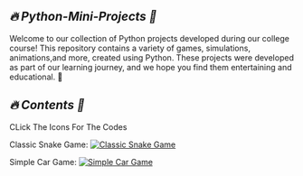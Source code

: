 ## *🔥 Python-Mini-Projects 🎴*


Welcome to our collection of Python projects developed during our college course! This repository contains a variety of games, simulations, animations,and more, created using Python. These projects were developed as part of our learning journey, and we hope you find them entertaining and educational. 🚀


## *🔥 Contents 🎴*
CLick The Icons For The Codes


Classic Snake Game:
[![Classic Snake Game](https://github.com/Hrishikesh-Gavai/Python-Mini-Projects/assets/168000487/e49888ae-578e-4193-9a40-126034531f5d)](https://github.com/Hrishikesh-Gavai/Python-Mini-Projects/blob/main/Snake%20Game.py)


Simple Car Game:
[![Simple Car Game](https://github.com/Hrishikesh-Gavai/Python-Mini-Projects/assets/168000487/b01511f5-12d5-4ab4-8229-311fa41e93f6)](https://github.com/Hrishikesh-Gavai/Python-Mini-Projects/blob/main/Simple%20Car%20Game.py)
